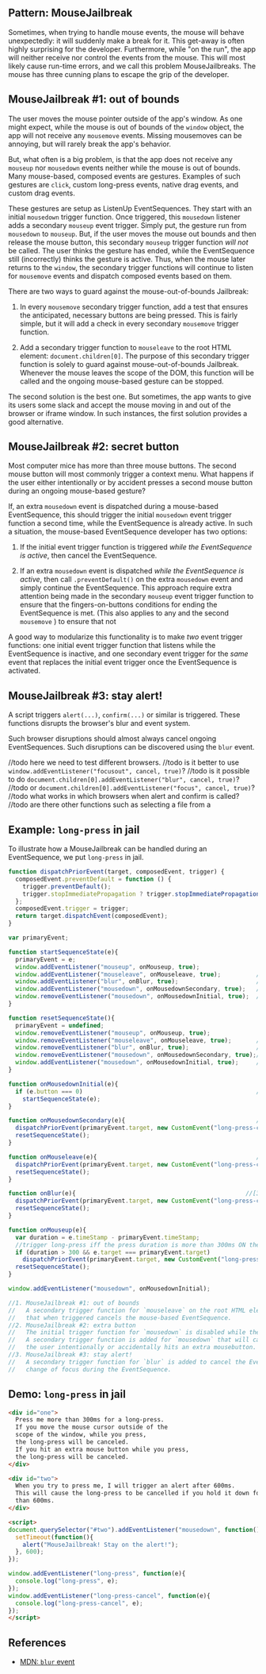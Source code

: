 ## Pattern: MouseJailbreak

Sometimes, when trying to handle mouse events, the mouse will behave unexpectedly: 
it will suddenly make a break for it. This get-away is often highly surprising for the developer.
Furthermore, while "on the run", the app will neither receive nor control the events from the mouse.
This will most likely cause run-time errors, and we call this problem MouseJailbreaks.
The mouse has three cunning plans to escape the grip of the developer.

## MouseJailbreak #1: out of bounds

The user moves the mouse pointer outside of the app's window.
As one might expect, while the mouse is out of bounds of the `window` object, 
the app will not receive any `mousemove` events. Missing mousemoves can be annoying, but 
will rarely break the app's behavior.

But, what often is a big problem, is that the app does not receive any `mouseup` nor 
`mousedown` events neither while the mouse is out of bounds. 
Many mouse-based, composed events are gestures. 
Examples of such gestures are `click`, custom long-press events, native drag events, and custom drag events.

These gestures are setup as ListenUp EventSequences.
They start with an initial `mousedown` trigger function. Once triggered, this `mousedown` listener
adds a secondary `mouseup` event trigger. Simply put, the gesture run from `mousedown` to `mouseup`. 
But, if the user moves the mouse out bounds and then release the mouse button, 
this secondary `mouseup` trigger function *will not* be called. 
The user thinks the gesture has ended, while the EventSequence still (incorrectly) thinks the gesture 
is active. Thus, when the mouse later returns to the `window`, 
the secondary trigger functions will continue to listen for `mousemove` events and dispatch composed 
events based on them.

There are two ways to guard against the mouse-out-of-bounds Jailbreak: 

1. In every `mousemove` secondary trigger function, add a test that ensures the anticipated, 
   necessary buttons are being pressed. This is fairly simple, but it will add a check in every
   secondary `mousemove` trigger function.
   
2. Add a secondary trigger function to `mouseleave` to the root HTML element: `document.children[0]`.
   The purpose of this secondary trigger function is solely to guard against mouse-out-of-bounds 
   Jailbreak. Whenever the mouse leaves the scope of the DOM,
   this function will be called and the ongoing mouse-based gesture can be stopped.
   
The second solution is the best one. But sometimes, the app wants to give its users some slack 
and accept the mouse moving in and out of the browser or iframe window. In such instances, 
the first solution provides a good alternative.

## MouseJailbreak #2: secret button

Most computer mice has more than three mouse buttons. The second mouse button will most commonly 
trigger a context menu. What happens if the user either intentionally or by accident presses 
a second mouse button during an ongoing mouse-based gesture?

If, an extra `mousedown` event is dispatched during a mouse-based EventSequence, 
this should trigger the initial `mousedown` event trigger function a second time, 
while the EventSequence is already active. In such a situation, 
the mouse-based EventSequence developer has two options:

1. If the initial event trigger function is triggered *while the EventSequence is active*, 
   then cancel the EventSequence.

2. If an extra `mousedown` event is dispatched *while the EventSequence is active*,
   then call `.preventDefault()` on the extra `mousedown` event and simply continue the EventSequence.
   This approach require extra attention being made in the secondary `mouseup` event trigger function
   to ensure that the fingers-on-buttons conditions for ending the EventSequence is met.
   (This also applies to any and the second `mousemove` ) to ensure that not 

A good way to modularize this functionality is to make *two* event trigger functions:
one initial event trigger function that listens while the EventSequence is inactive, and 
one secondary event trigger for the *same* event that replaces the initial event trigger once the
EventSequence is activated.

## MouseJailbreak #3: stay alert!

A script triggers `alert(...)`, `confirm(...)` or similar is triggered. 
These functions disrupts the browser's blur and event system.

Such browser disruptions should almost always cancel ongoing EventSequences.
Such disruptions can be discovered using the `blur` event.

//todo here we need to test different browsers.
//todo is it better to use `window.addEventListener("focusout", cancel, true)`?
//todo is it possible to do `document.children[0].addEventListener("blur", cancel, true)`?
//todo or `document.children[0].addEventListener("focus", cancel, true)`?
//todo what works in which browsers when alert and confirm is called?
//todo are there other functions such as selecting a file from a 

## Example: `long-press` in jail

To illustrate how a MouseJailbreak can be handled during an EventSequence, we put `long-press` in jail.

```javascript
function dispatchPriorEvent(target, composedEvent, trigger) {
  composedEvent.preventDefault = function () {
    trigger.preventDefault();
    trigger.stopImmediatePropagation ? trigger.stopImmediatePropagation() : trigger.stopPropagation();
  };
  composedEvent.trigger = trigger;
  return target.dispatchEvent(composedEvent);
}

var primaryEvent;                                               

function startSequenceState(e){                                 
  primaryEvent = e;                                     
  window.addEventListener("mouseup", onMouseup, true);             
  window.addEventListener("mouseleave", onMouseleave, true);          //[1]
  window.addEventListener("blur", onBlur, true);                      //[3]
  window.addEventListener("mousedown", onMousedownSecondary, true);   //[2]
  window.removeEventListener("mousedown", onMousedownInitial, true);  //[2]
}

function resetSequenceState(){
  primaryEvent = undefined;                                     
  window.removeEventListener("mouseup", onMouseup, true);             
  window.removeEventListener("mouseleave", onMouseleave, true);       //[1] 
  window.removeEventListener("blur", onBlur, true);                   //[3]
  window.removeEventListener("mousedown", onMousedownSecondary, true);//[2]
  window.addEventListener("mousedown", onMousedownInitial, true);     //[2]
}

function onMousedownInitial(e){                                        
  if (e.button === 0)                                                 //[2]
    startSequenceState(e);                                             
}

function onMousedownSecondary(e){                                     //[2]         
  dispatchPriorEvent(primaryEvent.target, new CustomEvent("long-press-cancel", {bubbles: true, composed: true, detail: duration}), e);
  resetSequenceState();                                       
}

function onMouseleave(e){                                             //[1]
  dispatchPriorEvent(primaryEvent.target, new CustomEvent("long-press-cancel", {bubbles: true, composed: true, detail: duration}), e);
  resetSequenceState();                                         
}

function onBlur(e){                                                //[3]
  dispatchPriorEvent(primaryEvent.target, new CustomEvent("long-press-cancel", {bubbles: true, composed: true, detail: duration}), e);
  resetSequenceState();                                         
}

function onMouseup(e){                                          
  var duration = e.timeStamp - primaryEvent.timeStamp;
  //trigger long-press iff the press duration is more than 300ms ON the exact same mouse event target.
  if (duration > 300 && e.target === primaryEvent.target)       
    dispatchPriorEvent(primaryEvent.target, new CustomEvent("long-press", {bubbles: true, composed: true, detail: duration}), e);
  resetSequenceState();                                         
}

window.addEventListener("mousedown", onMousedownInitial);              

//1. MouseJailbreak #1: out of bounds
//   A secondary trigger function for `mouseleave` on the root HTML element `document.children[0]`
//   that when triggered cancels the mouse-based EventSequence.
//2. MouseJailbreak #2: extra button
//   The initial trigger function for `mousedown` is disabled while the EventSequence is active.
//   A secondary trigger function is added for `mousedown` that will cancel the EventSequence if
//   the user intentionally or accidentally hits an extra mousebutton.
//3. MouseJailbreak #3: stay alert!
//   A secondary trigger function for `blur` is added to cancel the EventSequence if there is any
//   change of focus during the EventSequence.
```

## Demo: `long-press` in jail
```html
<div id="one">
  Press me more than 300ms for a long-press.
  If you move the mouse cursor outside of the 
  scope of the window, while you press, 
  the long-press will be canceled.
  If you hit an extra mouse button while you press,
  the long-press will be canceled.
</div>

<div id="two">
  When you try to press me, I will trigger an alert after 600ms.
  This will cause the long-press to be cancelled if you hold it down for more
  than 600ms.
</div>

<script>
document.querySelector("#two").addEventListener("mousedown", function(){
  setTimeout(function(){
    alert("MouseJailbreak! Stay on the alert!");
  }, 600);
});

window.addEventListener("long-press", function(e){
  console.log("long-press", e);
});
window.addEventListener("long-press-cancel", function(e){
  console.log("long-press-cancel", e);
});
</script>
```

## References

 * [MDN: `blur` event](https://developer.mozilla.org/en-US/docs/Web/API/Element/blur_event)
